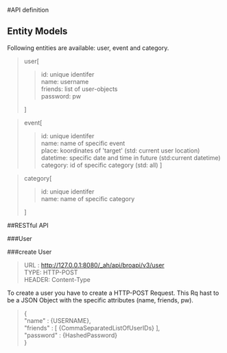  #API definition

## Entity Models
Following entities are available: user, event and category.

>user[
>>id: unique identifer  
>>name: username  
>>friends: list of user-objects  
>>password: pw
>
>]


>event[
>>id: unique identifer  
>>name: name of specific event  
>>place: koordinates of 'target'  (std: current user location)  
>>datetime: specific date and time in future (std:current datetime)  
>>category: id of specific category (std: all)
>]

>category[
>>id: unique identifer  
>>name: name of specific category  
>
>]


##RESTful API

###User


###create User

> URL : http://127.0.0.1:8080/_ah/api/broapi/v3/user  
> TYPE: HTTP-POST  
> HEADER: Content-Type

To create a user you have to create a HTTP-POST Request. This Rq hast to be a JSON Object with the specific attributes (name, friends, pw).

>{  
>  "name" : {USERNAME},  
>  "friends" : [ {CommaSeparatedListOfUserIDs} ],  
>  "password" : {HashedPassword}  
>}

 
